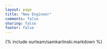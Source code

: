 ```yaml
---
layout: page
title: "New Engineer"
comments: false
sharing: false
footer: false
---
```

{% include ourteam/samkarlinski.markdown %}
